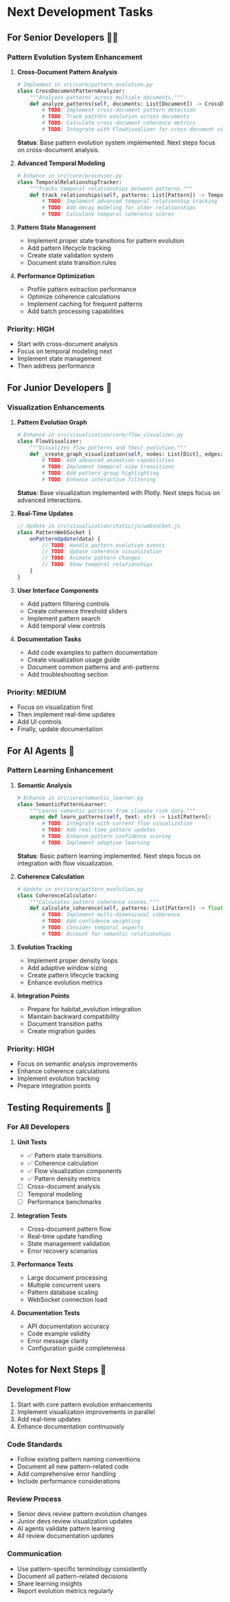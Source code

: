 # Next Development Tasks

## For Senior Developers 👨‍💻

### Pattern Evolution System Enhancement
1. **Cross-Document Pattern Analysis**
   ```python
   # Implement in src/core/pattern_evolution.py
   class CrossDocumentPatternAnalyzer:
       """Analyzes patterns across multiple documents."""
       def analyze_patterns(self, documents: List[Document]) -> CrossDocumentPatterns:
           # TODO: Implement cross-document pattern detection
           # TODO: Track pattern evolution across documents
           # TODO: Calculate cross-document coherence metrics
           # TODO: Integrate with FlowVisualizer for cross-document visualization
   ```

   **Status**: Base pattern evolution system implemented. Next steps focus on cross-document analysis.

2. **Advanced Temporal Modeling**
   ```python
   # Enhance in src/core/processor.py
   class TemporalRelationshipTracker:
       """Tracks temporal relationships between patterns."""
       def track_relationships(self, patterns: List[Pattern]) -> TemporalGraph:
           # TODO: Implement advanced temporal relationship tracking
           # TODO: Add decay modeling for older relationships
           # TODO: Calculate temporal coherence scores
   ```

3. **Pattern State Management**
   - Implement proper state transitions for pattern evolution
   - Add pattern lifecycle tracking
   - Create state validation system
   - Document state transition rules

4. **Performance Optimization**
   - Profile pattern extraction performance
   - Optimize coherence calculations
   - Implement caching for frequent patterns
   - Add batch processing capabilities

### Priority: HIGH
- Start with cross-document analysis
- Focus on temporal modeling next
- Implement state management
- Then address performance

## For Junior Developers 🚀

### Visualization Enhancements
1. **Pattern Evolution Graph**
   ```python
   # Enhance in src/visualization/core/flow_visualizer.py
   class FlowVisualizer:
       """Visualizes flow patterns and their evolution."""
       def _create_graph_visualization(self, nodes: List[Dict], edges: List[Dict]) -> Figure:
           # TODO: Add advanced animation capabilities
           # TODO: Implement temporal view transitions
           # TODO: Add pattern group highlighting
           # TODO: Enhance interactive filtering
   ```

   **Status**: Base visualization implemented with Plotly. Next steps focus on advanced interactions.

2. **Real-Time Updates**
   ```javascript
   // Update in src/visualization/static/js/websocket.js
   class PatternWebSocket {
       onPatternUpdate(data) {
           // TODO: Handle pattern evolution events
           // TODO: Update coherence visualization
           // TODO: Animate pattern changes
           // TODO: Show temporal relationships
       }
   }
   ```

3. **User Interface Components**
   - Add pattern filtering controls
   - Create coherence threshold sliders
   - Implement pattern search
   - Add temporal view controls

4. **Documentation Tasks**
   - Add code examples to pattern documentation
   - Create visualization usage guide
   - Document common patterns and anti-patterns
   - Add troubleshooting section

### Priority: MEDIUM
- Focus on visualization first
- Then implement real-time updates
- Add UI controls
- Finally, update documentation

## For AI Agents 🤖

### Pattern Learning Enhancement
1. **Semantic Analysis**
   ```python
   # Enhance in src/core/semantic_learner.py
   class SemanticPatternLearner:
       """Learns semantic patterns from climate risk data."""
       async def learn_patterns(self, text: str) -> List[Pattern]:
           # TODO: Integrate with current flow visualization
           # TODO: Add real-time pattern updates
           # TODO: Enhance pattern confidence scoring
           # TODO: Implement adaptive learning
   ```

   **Status**: Basic pattern learning implemented. Next steps focus on integration with flow visualization.

2. **Coherence Calculation**
   ```python
   # Update in src/core/pattern_evolution.py
   class CoherenceCalculator:
       """Calculates pattern coherence scores."""
       def calculate_coherence(self, patterns: List[Pattern]) -> float:
           # TODO: Implement multi-dimensional coherence
           # TODO: Add confidence weighting
           # TODO: Consider temporal aspects
           # TODO: Account for semantic relationships
   ```

3. **Evolution Tracking**
   - Implement proper density loops
   - Add adaptive window sizing
   - Create pattern lifecycle tracking
   - Enhance evolution metrics

4. **Integration Points**
   - Prepare for habitat_evolution integration
   - Maintain backward compatibility
   - Document transition paths
   - Create migration guides

### Priority: HIGH
- Focus on semantic analysis improvements
- Enhance coherence calculations
- Implement evolution tracking
- Prepare integration points

## Testing Requirements 🧪

### For All Developers
1. **Unit Tests**
   - ✅ Pattern state transitions
   - ✅ Coherence calculation
   - ✅ Flow visualization components
   - ✅ Pattern density metrics
   - [ ] Cross-document analysis
   - [ ] Temporal modeling
   - [ ] Performance benchmarks

2. **Integration Tests**
   - Cross-document pattern flow
   - Real-time update handling
   - State management validation
   - Error recovery scenarios

3. **Performance Tests**
   - Large document processing
   - Multiple concurrent users
   - Pattern database scaling
   - WebSocket connection load

4. **Documentation Tests**
   - API documentation accuracy
   - Code example validity
   - Error message clarity
   - Configuration guide completeness

## Notes for Next Steps 📝

### Development Flow
1. Start with core pattern evolution enhancements
2. Implement visualization improvements in parallel
3. Add real-time updates
4. Enhance documentation continuously

### Code Standards
- Follow existing pattern naming conventions
- Document all new pattern-related code
- Add comprehensive error handling
- Include performance considerations

### Review Process
- Senior devs review pattern evolution changes
- Junior devs review visualization updates
- AI agents validate pattern learning
- All review documentation updates

### Communication
- Use pattern-specific terminology consistently
- Document all pattern-related decisions
- Share learning insights
- Report evolution metrics regularly
